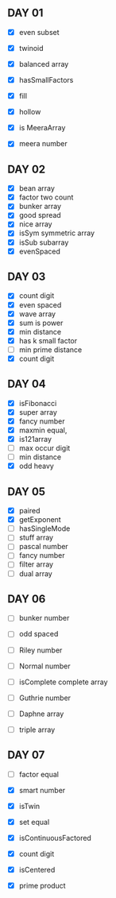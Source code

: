## DAY 01

- [x] even subset
- [x] twinoid
- [x] balanced array
- [x] hasSmallFactors
- [x] fill
- [x] hollow
- [x] is MeeraArray
- [x] meera number



## DAY 02

- [x] bean array
- [x] factor two count
- [x] bunker array
- [x] good spread
- [x] nice array
- [x] isSym symmetric array
- [x] isSub subarray
- [x] evenSpaced

## DAY 03

- [x] count digit
- [x] even spaced
- [x] wave array
- [x] sum is power
- [x] min distance
- [x] has k small factor
- [ ] min prime distance
- [x] count digit

## DAY 04

- [x] isFibonacci
- [x] super array
- [x] fancy number
- [x] maxmin equal,
- [x] is121array
- [ ] max occur digit
- [ ] min distance
- [x] odd heavy

## DAY 05 

- [x] paired
- [x] getExponent
- [ ] hasSingleMode
- [ ] stuff array
- [ ] pascal number
- [ ] fancy number
- [ ] filter array
- [ ] dual array

## DAY 06

- [ ] bunker number
- [ ] odd spaced
- [ ] Riley number
- [ ] Normal number
- [ ] isComplete complete array
- [ ] Guthrie number
- [ ] Daphne array
- [ ] triple array


## DAY 07
- [ ] factor equal
- [x] smart number
- [x] isTwin
- [x] set equal
- [x] isContinuousFactored
- [x] count digit
- [x] isCentered
- [x] prime product



 










